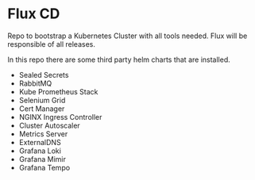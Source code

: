 # Flux CD
Repo to bootstrap a Kubernetes Cluster with all tools needed.
Flux will be responsible of all releases.

In this repo there are some third party helm charts that are installed.

- Sealed Secrets
- RabbitMQ
- Kube Prometheus Stack 
- Selenium Grid
- Cert Manager
- NGINX Ingress Controller
- Cluster Autoscaler
- Metrics Server
- ExternalDNS
- Grafana Loki
- Grafana Mimir
- Grafana Tempo
